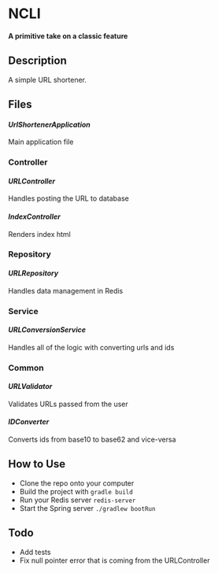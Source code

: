 # NCLI
#### A primitive take on a classic feature

## Description

A simple URL shortener.

## Files

#### *UrlShortenerApplication*
Main application file

### Controller

#### *URLController*
Handles posting the URL to database

#### *IndexController*
Renders index html

### Repository

#### *URLRepository*
Handles data management in Redis

### Service

#### *URLConversionService*
Handles all of the logic with converting urls and ids

### Common

#### *URLValidator*
Validates URLs passed from the user

#### *IDConverter*
Converts ids from base10 to base62 and vice-versa

## How to Use

* Clone the repo onto your computer
* Build the project with `gradle build`
* Run your Redis server `redis-server`
* Start the Spring server `./gradlew bootRun`


## Todo

* Add tests
* Fix null pointer error that is coming from the URLController
